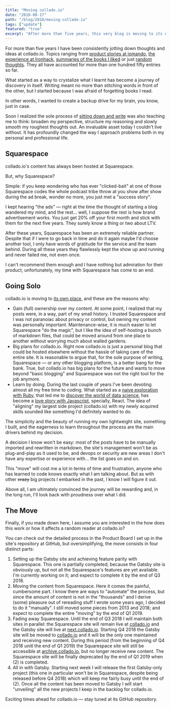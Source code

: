 ```yaml
---
title: "Moving collado.io"
date: "2018-08-17"
path: "/blog/2018/moving-collado-io"
tags: ["update"]
featured: "true"
excerpt: "After more than five years, this very blog is moving to its own new place."
---
```


For more than five years I have been consistently jotting down thoughts and ideas at collado.io. Topics ranging from [product stories at iomando](/iomando), [the experience at Ironhack](/work/ironhack), [summaries of the books I liked](/tags/books) or just [random thoughts](/tags/opinion). They all have accounted for more than one hundred fifty entries so far.

What started as a way to crystalize what I learnt has become a journey of discovery in itself. Writing meant no more than stitching words in front of the other, but I started because I was afraid of forgetting books I read.

In other words, I wanted to create a backup drive for my brain, you know, just in case.

Soon I realized the sole process of [sitting down and write](/blog/2018/book-war-art) was also teaching me to think: broaden my perspective, structure my reasoning and slowly smooth my roughest thoughts out. An invaluable asset today I couldn't live without. It has profoundly changed the way I approach problems both in my personal and professional life.


## Squarespace
collado.io's content has always been hosted at Squarespace.

But, why Squarespace?

Simple: if you keep wondering who has ever "clicked-bait" at one of those Squarespace codes the whole podcast tribe throw at you show after show during the ad break, wonder no more, you just met a "success story".

I kept hearing "the ads" — right at the time the thought of starting a blog wandered my mind, and the rest... well, I suppose the rest is how brand advertisement works. You just get 20% off your first month and stick with them for the next five years. They surely know a thing or two about LTV.

After these years, Squarespace has been an extremely reliable partner. Despite that if I were to go back in time and do it again maybe I'd choose another tool, I only have words of gratitude for the service and the team behind. During all these years they flawlessly kept the show up and running and never failed me, not even once.

I can't recommend them enough and I have nothing but admiration for their product, unfortunately, my time with Squarespace has come to an end.


## Going Solo
collado.io is moving to [its own place](https://www.gatsbyjs.org/), and these are the reasons why:

* Gain (full) ownership over my content. At some point, I realized that my posts were, in a way, part of my small history. I trusted Squarespace and I was not paranoiac about privacy or control, but owning my content was personally important. Maintenance-wise, it is much easier to let Squarespace "do the magic", but I like the idea of self-hosting a bunch of markdown files, that could be moved around from one place to another without worrying much about walled gardens.
* Big plans for collado.io. Right now collado.io is just a personal blog that could be hosted elsewhere without the hassle of taking care of the entire site. It is reasonable to argue that, for the sole purpose of writing, Squarespace — or any other blogging platform, is a better bang for the bank. True, but collado.io has big plans for the future and wants to move beyond "basic blogging" and Squarespace was not the right tool for the job anymore.
* Learn by doing. During the last couple of years I've been devoting almost all my free time to coding. What started as a [naive exploration with Ruby](/blog/2016/ironhack-experience), that led me to [discover the world of data science](/blog/2018/udacity-dand), has become a [love story with Javascript](/blog/2018/udacity-rdnd), specially, React. The idea of "aligning" my largest side project (collado.io) with my newly acquired skills sounded like something I'd definitely wanted to do.

The simplicity and the beauty of running my own lightweight site, something I built, and the eagerness to learn throughout the process are the main drivers behind my decision.

A decision I know won't be easy: most of the posts have to be manually imported and rewritten in markdown, the site's management won't be as plug-and-play as it used to be, and devops or security are new areas I don't have any expertise or experience with... the list goes on and on.

This "move" will cost me a lot in terms of time and frustration, anyone who has learned to code knows exactly what I am talking about. But as with other ~~crazy~~ big projects I embarked in the past, I know I will figure it out.

Above all, I am ultimately convinced the journey will be rewarding and, in the long run, I'll look back with proudness over what I did.


## The Move
Finally, if you made down here, I assume you are interested in the how does this work or how it affects a random reader at collado.io?

You can check out the detailed process in the Product Board I set up in the site's repository at GitHub, but oversimplifying, the move consists in four distinct parts:

1. Setting up the Gatsby site and achieving feature parity with Squarespace. This one is partially completed, because the Gatsby site is obviously up, but not all the Squarespace's features are yet available. I'm currently working on it; and expect to complete it by the end of Q3 2018.
2. Moving the content from Squarespace. Here it comes the painful, cumbersome part. I know there are ways to "automate" the process, but since the amount of content is not in the "thousands" and I derive (some) pleasure out of rereading stuff I wrote some years ago, I decided to do it "manually". I still moved some pieces from 2013 and 2018; and expect to complete the entire "moving" by the end of Q1 2019.
3. Fading away Squarespace. Until the end of Q3 2018 I will maintain both sites in parallel: the Squarespace site will remain live at [collado.io](collado.io) and the Gatsby site will live at [next.collado.io](next.collado.io). Starting Q4 2018 the Gatsby site will be moved to [collado.io](collado.io) and it will be the only one maintained and receiving new content. During this period (from the beginning of Q4 2018 unitl the end of Q1 2019) the Squarespace site will still be accessible at [archive.collado.io](archive.collado.io), but no longer receive new content. The Squarespace site will be finally deprecated by the end of Q1 2019 when (2) is completed.
4. All in with Gatsby. Starting next week I will release the first Gatsby-only project (this one in particular won't be in Squarespace, despite being released before Q4 2018) which will keep me fairly busy until the end of (2). Once all the content has been moved to Gatsby I will start "unveiling" all the new projects I keep in the backlog for collado.io.

Exciting times ahead for collado.io — stay tuned at its GitHub repository.